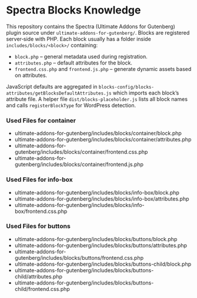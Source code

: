 # Spectra Blocks Knowledge

This repository contains the Spectra (Ultimate Addons for Gutenberg) plugin source under `ultimate-addons-for-gutenberg/`.
Blocks are registered server‑side with PHP. Each block usually has a folder inside `includes/blocks/<block>/` containing:

- `block.php` – general metadata used during registration.
- `attributes.php` – default attributes for the block.
- `frontend.css.php` and `frontend.js.php` – generate dynamic assets based on attributes.

JavaScript defaults are aggregated in `blocks-config/blocks-attributes/getBlocksDefaultAttributes.js` which imports each block’s attribute file. A helper file `dist/blocks-placeholder.js` lists all block names and calls `registerBlockType` for WordPress detection.

### Used Files for container
- ultimate-addons-for-gutenberg/includes/blocks/container/block.php
- ultimate-addons-for-gutenberg/includes/blocks/container/attributes.php
- ultimate-addons-for-gutenberg/includes/blocks/container/frontend.css.php
- ultimate-addons-for-gutenberg/includes/blocks/container/frontend.js.php

### Used Files for info-box
- ultimate-addons-for-gutenberg/includes/blocks/info-box/block.php
- ultimate-addons-for-gutenberg/includes/blocks/info-box/attributes.php
- ultimate-addons-for-gutenberg/includes/blocks/info-box/frontend.css.php

### Used Files for buttons
- ultimate-addons-for-gutenberg/includes/blocks/buttons/block.php
- ultimate-addons-for-gutenberg/includes/blocks/buttons/attributes.php
- ultimate-addons-for-gutenberg/includes/blocks/buttons/frontend.css.php
- ultimate-addons-for-gutenberg/includes/blocks/buttons-child/block.php
- ultimate-addons-for-gutenberg/includes/blocks/buttons-child/attributes.php
- ultimate-addons-for-gutenberg/includes/blocks/buttons-child/frontend.css.php
